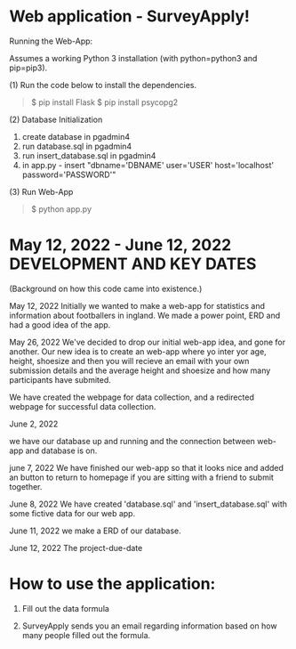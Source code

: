 # Web application - SurveyApply!
Running the Web-App:

Assumes a working Python 3 installation (with python=python3 and pip=pip3).

(1) Run the code below to install the dependencies.

>$ pip install Flask
>$ pip install psycopg2


(2) Database Initialization

1. create database in pgadmin4
2. run database.sql in pgadmin4
3. run insert_database.sql in pgadmin4
4. in app.py - insert "dbname='DBNAME' user='USER' host='localhost' password='PASSWORD'"


(3) Run Web-App

>$ python app.py


# May 12, 2022 - June 12, 2022 DEVELOPMENT AND KEY DATES

(Background on how this code came into existence.)


May 12, 2022 
Initially we wanted to make a web-app for statistics and information about footballers in ingland. 
We made a power point, ERD and had a good idea of the app.

May 26, 2022 
We've decided to drop our initial web-app idea, and gone for another. 
Our new idea is to create an web-app where yo inter yor age, height, shoesize 
and then you will recieve an email with your own submission details and the average height and shoesize and how many participants have submited.

We have created the webpage for data collection, and a redirected webpage for successful data collection.

June 2, 2022 

we have our database up and running and the connection between web-app and database is on. 

june 7, 2022
We have finished our web-app so that it looks nice and added an button to return to homepage if you are sitting with a friend to submit together.

June 8, 2022
We have created 'database.sql' and 'insert_database.sql' with some fictive data for our web app. 

June 11, 2022
we make a ERD of our database. 

June 12, 2022 The project-due-date

# How to use the application: 
1. Fill out the data formula 

2. SurveyApply sends you an email regarding information based on how many people filled out the formula. 
 
